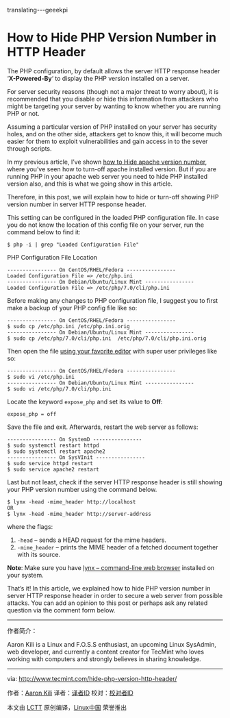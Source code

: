 translating---geeekpi

How to Hide PHP Version Number in HTTP Header
============================================================

The PHP configuration, by default allows the server HTTP response header ‘**X-Powered-By**‘ to display the PHP version installed on a server.

For server security reasons (though not a major threat to worry about), it is recommended that you disable or hide this information from attackers who might be targeting your server by wanting to know whether you are running PHP or not.

Assuming a particular version of PHP installed on your server has security holes, and on the other side, attackers get to know this, it will become much easier for them to exploit vulnerabilities and gain access in to the sever through scripts.

In my previous article, I’ve shown [how to Hide apache version number][1], where you’ve seen how to turn-off apache installed version. But if you are running PHP in your apache web server you need to hide PHP installed version also, and this is what we going show in this article.

Therefore, in this post, we will explain how to hide or turn-off showing PHP version number in server HTTP response header.

This setting can be configured in the loaded PHP configuration file. In case you do not know the location of this config file on your server, run the command below to find it:

```
$ php -i | grep "Loaded Configuration File"
```
PHP Configuration File Location
```
---------------- On CentOS/RHEL/Fedora ---------------- 
Loaded Configuration File => /etc/php.ini
---------------- On Debian/Ubuntu/Linux Mint ---------------- 
Loaded Configuration File => /etc/php/7.0/cli/php.ini
```

Before making any changes to PHP configuration file, I suggest you to first make a backup of your PHP config file like so:

```
---------------- On CentOS/RHEL/Fedora ---------------- 
$ sudo cp /etc/php.ini /etc/php.ini.orig
---------------- On Debian/Ubuntu/Linux Mint ---------------- 
$ sudo cp /etc/php/7.0/cli/php.ini  /etc/php/7.0/cli/php.ini.orig  
```

Then open the file [using your favorite editor][2] with super user privileges like so:

```
---------------- On CentOS/RHEL/Fedora ---------------- 
$ sudo vi /etc/php.ini
---------------- On Debian/Ubuntu/Linux Mint ---------------- 
$ sudo vi /etc/php/7.0/cli/php.ini
```

Locate the keyword `expose_php` and set its value to **Off**:

```
expose_php = off
```

Save the file and exit. Afterwards, restart the web server as follows:

```
---------------- On SystemD ---------------- 
$ sudo systemctl restart httpd
$ sudo systemctl restart apache2 
---------------- On SysVInit ---------------- 
$ sudo service httpd restart
$ sudo service apache2 restart
```

Last but not least, check if the server HTTP response header is still showing your PHP version number using the command below.

```
$ lynx -head -mime_header http://localhost 
OR
$ lynx -head -mime_header http://server-address
```

where the flags:

1.  `-head` – sends a HEAD request for the mime headers.
2.  `-mime_header` – prints the MIME header of a fetched document together with its source.

**Note**: Make sure you have [lynx – command-line web browser][3] installed on your system.

That’s it! In this article, we explained how to hide PHP version number in server HTTP response header in order to secure a web server from possible attacks. You can add an opinion to this post or perhaps ask any related question via the comment form below.

--------------------------------------------------------------------------------

作者简介：

Aaron Kili is a Linux and F.O.S.S enthusiast, an upcoming Linux SysAdmin, web developer, and currently a content creator for TecMint who loves working with computers and strongly believes in sharing knowledge.

---------------------------------------------------------------------------------


via: http://www.tecmint.com/hide-php-version-http-header/

作者：[Aaron Kili][a]
译者：[译者ID](https://github.com/译者ID)
校对：[校对者ID](https://github.com/校对者ID)

本文由 [LCTT](https://github.com/LCTT/TranslateProject) 原创编译，[Linux中国](https://linux.cn/) 荣誉推出

[a]:http://www.tecmint.com/author/aaronkili/
[1]:http://www.tecmint.com/hide-apache-web-server-version-information/
[2]:http://www.tecmint.com/linux-command-line-editors/
[3]:http://www.tecmint.com/command-line-web-browsers/
